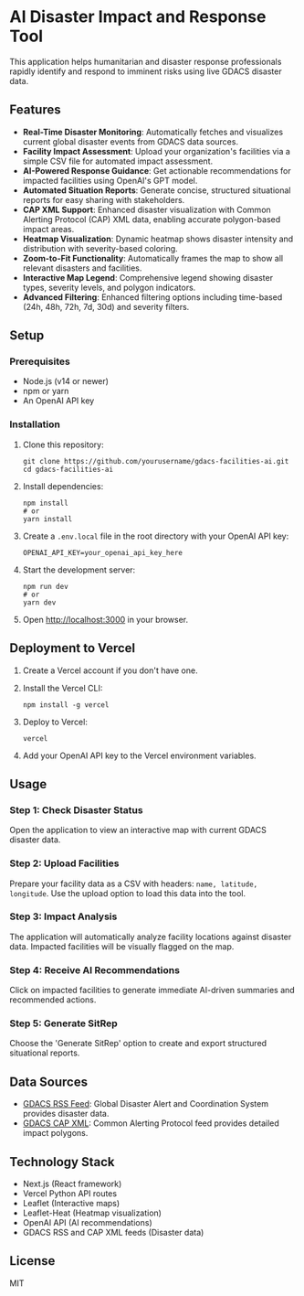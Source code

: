 # AI Disaster Impact and Response Tool

This application helps humanitarian and disaster response professionals rapidly identify and respond to imminent risks using live GDACS disaster data.

## Features

- **Real-Time Disaster Monitoring**: Automatically fetches and visualizes current global disaster events from GDACS data sources.
- **Facility Impact Assessment**: Upload your organization's facilities via a simple CSV file for automated impact assessment.
- **AI-Powered Response Guidance**: Get actionable recommendations for impacted facilities using OpenAI's GPT model.
- **Automated Situation Reports**: Generate concise, structured situational reports for easy sharing with stakeholders.
- **CAP XML Support**: Enhanced disaster visualization with Common Alerting Protocol (CAP) XML data, enabling accurate polygon-based impact areas.
- **Heatmap Visualization**: Dynamic heatmap shows disaster intensity and distribution with severity-based coloring.
- **Zoom-to-Fit Functionality**: Automatically frames the map to show all relevant disasters and facilities.
- **Interactive Map Legend**: Comprehensive legend showing disaster types, severity levels, and polygon indicators.
- **Advanced Filtering**: Enhanced filtering options including time-based (24h, 48h, 72h, 7d, 30d) and severity filters.

## Setup

### Prerequisites

- Node.js (v14 or newer)
- npm or yarn
- An OpenAI API key

### Installation

1. Clone this repository:
   ```
   git clone https://github.com/yourusername/gdacs-facilities-ai.git
   cd gdacs-facilities-ai
   ```

2. Install dependencies:
   ```
   npm install
   # or
   yarn install
   ```

3. Create a `.env.local` file in the root directory with your OpenAI API key:
   ```
   OPENAI_API_KEY=your_openai_api_key_here
   ```

4. Start the development server:
   ```
   npm run dev
   # or
   yarn dev
   ```

5. Open [http://localhost:3000](http://localhost:3000) in your browser.

## Deployment to Vercel

1. Create a Vercel account if you don't have one.
2. Install the Vercel CLI:
   ```
   npm install -g vercel
   ```

3. Deploy to Vercel:
   ```
   vercel
   ```

4. Add your OpenAI API key to the Vercel environment variables.

## Usage

### Step 1: Check Disaster Status
Open the application to view an interactive map with current GDACS disaster data.

### Step 2: Upload Facilities
Prepare your facility data as a CSV with headers: `name, latitude, longitude`.
Use the upload option to load this data into the tool.

### Step 3: Impact Analysis
The application will automatically analyze facility locations against disaster data.
Impacted facilities will be visually flagged on the map.

### Step 4: Receive AI Recommendations
Click on impacted facilities to generate immediate AI-driven summaries and recommended actions.

### Step 5: Generate SitRep
Choose the 'Generate SitRep' option to create and export structured situational reports.

## Data Sources

- [GDACS RSS Feed](https://www.gdacs.org/xml/rss.xml): Global Disaster Alert and Coordination System provides disaster data.
- [GDACS CAP XML](https://www.gdacs.org/xml/cap/): Common Alerting Protocol feed provides detailed impact polygons.

## Technology Stack

- Next.js (React framework)
- Vercel Python API routes
- Leaflet (Interactive maps)
- Leaflet-Heat (Heatmap visualization)
- OpenAI API (AI recommendations)
- GDACS RSS and CAP XML feeds (Disaster data)

## License

MIT